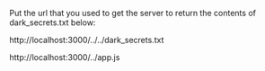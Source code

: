 Put the url that you used to get the server to return the contents of dark_secrets.txt below:

http://localhost:3000/../../dark_secrets.txt

http://localhost:3000/../app.js
